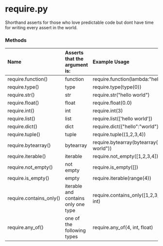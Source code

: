 # require.py
Shorthand asserts for those who love predictable code but dont have time for writing every assert in the world.

### Methods

| Name | Asserts that the argument is: | Example Usage |
| :--- | :--- | :--- |
| require.function() | function | require.function(lambda:"hello") |
| require.type() | type | require.type(type(0)) |
| require.str() | str | require.str("hello world") |
| require.float() | float | require.float(0.0) |
| require.int() | int | require.int(3) |
| require.list() | list | require.list(['hello world']) |
| require.dict() | dict | require.dict({"hello":"world"}) |
| require.tuple() | tuple | require.tuple((1,2,3,4)) |
| require.bytearray() | bytearray | require.bytearray(bytearray("hello world")) |
| require.iterable() | iterable | require.not_empty([1,2,3,4]) |
| require.not_empty() | not empty | require.is_empty([]) |
| require.is_empty() | empty | require.iterable(range(4)) |
| require.contains_only() | iterable and contains only one type | require.contains_only([1,2,3,4], int) |
| require.any_of() | one of the following types | require.any_of(4, int, float) |
